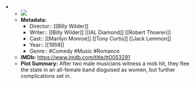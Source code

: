 - 
    - ![](https://m.media-amazon.com/images/M/MV5BNzAyOGIxYjAtMGY2NC00ZTgyLWIwMWEtYzY0OWQ4NDFjOTc5XkEyXkFqcGdeQXVyNjU0OTQ0OTY@._V1_SX300.jpg)  
    - **Metadata:**
        - Director:: [[Billy Wilder]]
        - Writer:: [[Billy Wilder]] [[IAL Diamond]] [[Robert Thoeren]]
        - Cast:: [[Marilyn Monroe]] [[Tony Curtis]] [[Jack Lemmon]]
        - Year:: [[1959]]
        - Genre:: #Comedy #Music #Romance
    - **IMDb:** https://www.imdb.com/title/tt0053291
    - **Plot Summary:** After two male musicians witness a mob hit, they flee the state in an all-female band disguised as women, but further complications set in.
